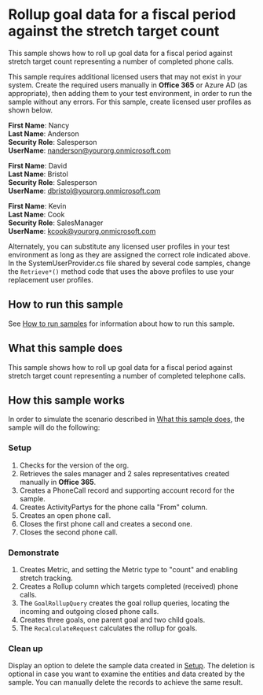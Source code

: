 # Rollup goal data for a fiscal period against the stretch target count

This sample shows how to roll up goal data for a fiscal period against stretch target count representing a number of completed phone calls.

This sample requires additional licensed users that may not exist in your system. Create the required users manually in **Office 365** or Azure AD (as appropriate), then adding them to your test environment, in order to run the sample without any errors. For this sample, create licensed user profiles as shown below.

**First Name**: Nancy<br/>
**Last Name**: Anderson<br/>
**Security Role**: Salesperson<br/>
**UserName**: nanderson@yourorg.onmicrosoft.com<br/>

**First Name**: David<br/>
**Last Name**: Bristol<br/>
**Security Role**: Salesperson<br/>
**UserName**: dbristol@yourorg.onmicrosoft.com<br/>

**First Name**: Kevin<br/>
**Last Name**: Cook<br/>
**Security Role**: SalesManager<br/>
**UserName**: kcook@yourorg.onmicrosoft.com<br/>

Alternately, you can substitute any licensed user profiles in your test environment as long as they are assigned the correct role indicated above. In the SystemUserProvider.cs file shared by several code samples, change the `Retrieve*()` method code that uses the above profiles to use your replacement user profiles.

## How to run this sample

See [How to run samples](https://github.com/microsoft/PowerApps-Samples/blob/master/dataverse/README.md) for information about how to run this sample.

## What this sample does

This sample shows how to roll up goal data for a fiscal period against stretch target count representing a number of completed telephone calls.

## How this sample works

In order to simulate the scenario described in [What this sample does](#what-this-sample-does), the sample will do the following:

### Setup

1. Checks for the version of the org.
2. Retrieves the sales manager and 2 sales representatives created manually in **Office 365**.
3. Creates a PhoneCall record and supporting account record for the sample.
4. Creates ActivityPartys for the phone calla "From" column.
5. Creates an open phone call.
6. Closes the first phone call and creates a second one.
7. Closes the second phone call.

### Demonstrate

1. Creates Metric, and setting the Metric type to "count" and enabling stretch tracking.
2. Creates a Rollup column which targets completed (received) phone calls.
3. The `GoalRollupQuery` creates the goal rollup queries, locating the incoming and outgoing closed phone calls.
4. Creates three goals, one parent goal and two child goals.
5. The `RecalculateRequest` calculates the rollup for goals. 

### Clean up

Display an option to delete the sample data created in [Setup](#setup). The deletion is optional in case you want to examine the entities and data created by the sample. You can manually delete the records to achieve the same result.
